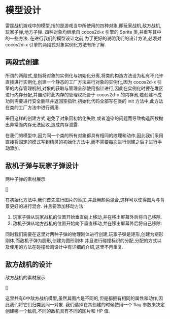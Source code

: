 # 模型设计

雷霆战机游戏中的模型,指的是游戏当中所使用的四种对象,即玩家战机,敌方战机,玩家子弹,地方子弹.
四种对象均继承自 cocos2d-x 引擎的 Sprite 类,并重写其中的一些方法.
在进行我们的模型设计之前,为了更好的说明我们的设计方法,必须对 cocos2d-x 引擎的两段式对象实例化方法有所了解.

## 两段式创建
所谓的两段式,是指将对象的实例化与初始化分离,将类的构造方法设为私有不允许直接进行实例化,创建一个静态的工厂方法进行对象的实例化,因为 cocos2d-x 引擎的内存管理机制,对象的获取与管理全部使用指针进行,因此在实例化时要在堆区进行内存分配,并自动将此内存的管理权托管于 cocos2d-x 的内存池,若创建不成功则需要进行安全删除并返回空指针,初始化代码全部写在类的 init 方法中,此方法在类的工厂方法中进行调用.

采用这样的创建方式,避免了对象因初始化失败,或者渲染的问题而导致构造函数抛出异常而内存无法回收,造成内存泄露.

在我们的模型中,因为同一个类的所有对象都具有相同的纹理和动作,因此我们采用直接将固定的模式写到精灵的初始化方法中,而不需要每次进行创建之后才进行手动添加.

## 敌机子弹与玩家子弹设计

两种子弹的素材展示

[]

在初始化方法中,我们首先进行图片的添加,并启用颜色混合,这样可以使得图片与背景更好的进行混合.
并且要添加移动方法:
1. 玩家子弹从玩家战机的位置开始垂直向上移动,并在移出屏幕外后将自己移除.
2. 敌机子弹从地方战机的位置开始向下垂直移动,并在移出屏幕外后将自己移除.

同时我们需要在这里对两种子弹的物理刚体进行创建,玩家子弹是矩形,创建为矩形刚体,而敌机子弹为圆形,创建为圆形刚体.并且进行碰撞标识的分配,分配的方式以及使用的方法在碰撞检测设计中有详细的介绍,这里不再重复.

## 敌方战机的设计

敌方战机的素材展示

[]

这里共有6中敌方战机模型,虽然其图片是不同的,但是都拥有相同的属性和动作,因此我们将它们归类到同一对象.
我们选择在其创建的时候使用一个 flag 参数来决定创建哪一个敌机,不同的敌机具有不同的图片和 HP 值.

